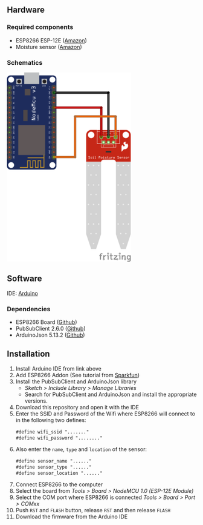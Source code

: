 

## Hardware

### Required components
* ESP8266 ESP-12E ([Amazon](http://www.amazon.de/dp/B06Y1LZLLY/))
* Moisture sensor ([Amazon](http://www.amazon.de/dp/B075K94S5D/))

### Schematics
<img src="Schematics/moisture_sensor.png" height="500px">

## Software

IDE: [Arduino](https://www.arduino.cc/en/Main/Software)

### Dependencies
* ESP8266 Board ([Github](https://github.com/esp8266/Arduino))
* PubSubClient 2.6.0 ([Github](https://github.com/knolleary/pubsubclient))
* ArduinoJson 5.13.2 ([Github](https://github.com/bblanchon/ArduinoJson))

## Installation

1. Install Arduino IDE from link above
1. Add ESP8266 Addon (See tutorial from [Sparkfun](https://learn.sparkfun.com/tutorials/esp8266-thing-hookup-guide/installing-the-esp8266-arduino-addon))
1. Install the PubSubClient and ArduinoJson library
   * *Sketch > Include Library > Manage Libraries*
   * Search for PubSubClient and ArduinoJson and install the appropriate versions.
1. Download this repository and open it with the IDE
1. Enter the SSID and Password of the Wifi where ESP8266 will connect to in the following two defines:
    ```` 
    #define wifi_ssid "......."
    #define wifi_password "........"
    ````
1. Also enter the `name`, `type` and `location` of the sensor:
    ````
    #define sensor_name "......"
    #define sensor_type "......"
    #define sensor_location "......"
    ````
1. Connect ESP8266 to the computer
1. Select the board from *Tools > Board > NodeMCU 1.0 (ESP-12E Module)*
1. Select the COM port where ESP8266 is connected *Tools > Board > Port > COMxx*
1. Push `RST` and `FLASH` button, release `RST` and then release `FLASH`
1. Download the firmware from the Arduino IDE
